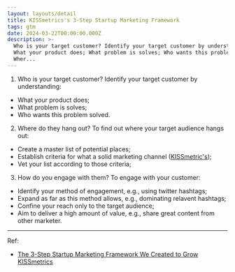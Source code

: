 ```yaml
---
layout: layouts/detail
title: KISSmetrics's 3-Step Startup Marketing Framework
tags: gtm
date: 2024-03-22T00:00:00.000Z
description: >-
  Who is your target customer? Identify your target customer by understanding:
  What your product does; What problem is solves; Who wants this problem solved.
  Wher...
---
```

1. Who is your target customer? Identify your target customer by understanding:
  * What your product does; 
  * What problem is solves; 
  * Who wants this problem solved. 
2. Where do they hang out? To find out where your target audience hangs out:
  * Create a master list of potential places; 
  * Establish criteria for what a solid marketing channel (<a href="https://www.littletunnel.com/area/gtm/criteria-for-what-a-solid-marketing-channel-is-to-kissmetric-in-the-early-day/" data-note-url="/area/gtm/criteria-for-what-a-solid-marketing-channel-is-to-kissmetric-in-the-early-day/">KISSmetric's</a>); 
  * Vet your list according to those criteria; 
3. How do you engage with them? To engage with your customer:
  * Identify your method of engagement, e.g., using twitter hashtags; 
  * Expand as far as this method allows, e.g., dominating relavent hashtags; 
  * Confine your reach only to the target audience; 
  * Aim to deliver a high amount of value, e.g., share great content from other marketer. 

---

Ref:
* <a href="https://hitenism.com/marketing-framework/" target="_blank">The 3-Step Startup Marketing Framework We Created to Grow KISSmetrics</a>
